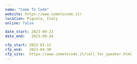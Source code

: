 ```yaml
---
name: "Come To Code"
website: https://www.cometocode.it/
location: Pignola, Italy
online: false

date_start: 2023-09-23
date_end:   2023-09-24

cfp_start: 2023-01-12
cfp_end:   2023-04-30
cfp_site:  https://www.cometocode.it/call_for_speaker.html
---
```

